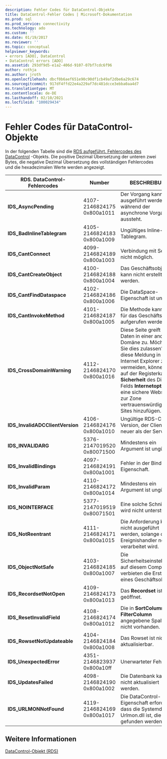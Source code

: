```yaml
---
description: Fehler Codes für DataControl-Objekte
title: DataControl-Fehler Codes | Microsoft-Dokumentation
ms.prod: sql
ms.prod_service: connectivity
ms.technology: ado
ms.custom: ''
ms.date: 01/19/2017
ms.reviewer: ''
ms.topic: conceptual
helpviewer_keywords:
- errors [ADO], DataControl
- DataControl errors [ADO]
ms.assetid: 293df9d5-e1a2-406d-9107-07bf7cdc6f96
author: rothja
ms.author: jroth
ms.openlocfilehash: dbcf0b6aef651e90c90df1cb49af2dbe6a29c674
ms.sourcegitcommit: 917df4ffd22e4a229af7dc481dcce3ebba0aa4d7
ms.translationtype: MT
ms.contentlocale: de-DE
ms.lasthandoff: 02/10/2021
ms.locfileid: "100029434"
---
```

# <a name="datacontrol-object-error-codes"></a>Fehler Codes für DataControl-Objekte
In der folgenden Tabelle sind die [RDS aufgeführt. Fehlercodes des DataControl](../../reference/rds-api/datacontrol-object-rds.md) -Objekts. Die positive Dezimal Übersetzung der unteren zwei Bytes, die negative Dezimal Übersetzung des vollständigen Fehlercodes und die hexadezimalen Werte werden angezeigt.

|RDS. DataControl-Fehlercodes|Number|BESCHREIBUNG|
|---------------------------------|------------|-----------------|
|**IDS_AsyncPending**|4107-2146824175 0x800a1011|Der Vorgang kann nicht ausgeführt werden, während der asynchrone Vorgang aussteht.|
|**IDS_BadInlineTablegram**|4105-2146824183 0x800a1009|Ungültiges Inline-Tablegram.|
|**IDS_CantConnect**|4099-2146824189 0x800a1003|Verbindung mit Server nicht möglich.|
|**IDS_CantCreateObject**|4100-2146824188 0x800a1004|Das Geschäftsobjekt kann nicht erstellt werden.|
|**IDS_CantFindDataspace**|4102-2146824186 0x800a1006|Die DataSpace-Eigenschaft ist ungültig.|
|**IDS_CantInvokeMethod**|4101-2146824187 0x800a1005|Die Methode kann nicht für das Geschäftsobjekt aufgerufen werden.|
|**IDS_CrossDomainWarning**|4112-2146824170 0x800a1016|Diese Seite greift auf Daten in einer anderen Domäne zu. Möchten Sie dies zulassen? Um diese Meldung in Internet Explorer zu vermeiden, können Sie auf der Registerkarte **Sicherheit** des Dialog Felds **Internetoptionen** eine sichere Website zur Zone vertrauenswürdiger Sites hinzufügen.|
|**IDS_InvalidADCClientVersion**|4106-2146824176 0x800a1010|Ungültige RDS-Client Version, der Client ist neuer als der Server.|
|**IDS_INVALIDARG**|5376-2147019520 0x80071500|Mindestens ein Argument ist ungültig.|
|**IDS_InvalidBindings**|4097-2146824191 0x800a1001|Fehler in der Bindungs Eigenschaft.|
|**IDS_InvalidParam**|4110-2146824172 0x800a1014|Mindestens ein Argument ist ungültig.|
|**IDS_NOINTERFACE**|5377-2147019519 0x80071501|Eine solche Schnittstelle wird nicht unterstützt.|
|**IDS_NotReentrant**|4111-2146824171 0x800a1015|Die Anforderung kann nicht ausgeführt werden, solange der Ereignishandler noch verarbeitet wird.|
|**IDS_ObjectNotSafe**|4103-2146824185 0x800a1007|Die Sicherheitseinstellungen auf diesem Computer verbieten die Erstellung eines Geschäftsobjekts.|
|**IDS_RecordsetNotOpen**|4109-2146824173 0x800a1013|Das **Recordset** ist nicht geöffnet.|
|**IDS_ResetInvalidField**|4108-2146824174 0x800a1012|Die in **SortColumn** oder **FilterColumn** angegebene Spalte ist nicht vorhanden.|
|**IDS_RowsetNotUpdateable**|4104-2146824184 0x800a1008|Das Rowset ist nicht aktualisierbar.|
|**IDS_UnexpectedError**|4351-2146823937 0x800a10ff|Unerwarteter Fehler.|
|**IDS_UpdatesFailed**|4098-2146824190 0x800a1002|Die Datenbank kann nicht aktualisiert werden.|
|**IDS_URLMONNotFound**|4119-2146824169 0x800a1017|Die DataControl- **URL** -Eigenschaft erfordert, dass die Systemdatei Urlmon.dll ist, die nicht gefunden werden kann.|

## <a name="see-also"></a>Weitere Informationen
 [DataControl-Objekt (RDS)](../../reference/rds-api/datacontrol-object-rds.md)